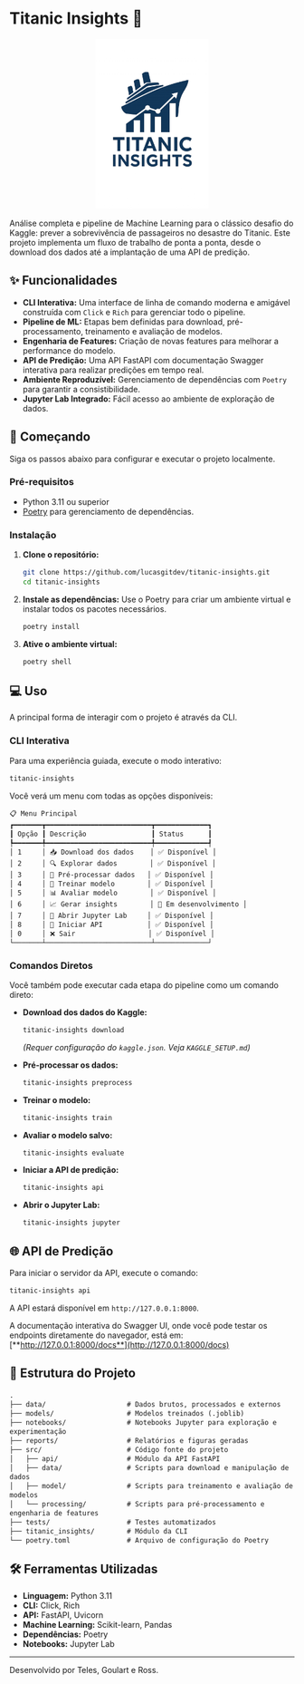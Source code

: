 # Titanic Insights 🚢

<div style="text-align:center"><img src='./titanic-insight.png' height=300/></div>

Análise completa e pipeline de Machine Learning para o clássico desafio do Kaggle: prever a sobrevivência de passageiros no desastre do Titanic. Este projeto implementa um fluxo de trabalho de ponta a ponta, desde o download dos dados até a implantação de uma API de predição.

## ✨ Funcionalidades

- **CLI Interativa:** Uma interface de linha de comando moderna e amigável construída com `Click` e `Rich` para gerenciar todo o pipeline.
- **Pipeline de ML:** Etapas bem definidas para download, pré-processamento, treinamento e avaliação de modelos.
- **Engenharia de Features:** Criação de novas features para melhorar a performance do modelo.
- **API de Predição:** Uma API FastAPI com documentação Swagger interativa para realizar predições em tempo real.
- **Ambiente Reproduzível:** Gerenciamento de dependências com `Poetry` para garantir a consistibilidade.
- **Jupyter Lab Integrado:** Fácil acesso ao ambiente de exploração de dados.

## 🚀 Começando

Siga os passos abaixo para configurar e executar o projeto localmente.

### Pré-requisitos

- Python 3.11 ou superior
- [Poetry](https://python-poetry.org/docs/#installation) para gerenciamento de dependências.

### Instalação

1. **Clone o repositório:**

   ```bash
   git clone https://github.com/lucasgitdev/titanic-insights.git
   cd titanic-insights
   ```
2. **Instale as dependências:**
   Use o Poetry para criar um ambiente virtual e instalar todos os pacotes necessários.

   ```bash
   poetry install
   ```
3. **Ative o ambiente virtual:**

   ```bash
   poetry shell
   ```

## 💻 Uso

A principal forma de interagir com o projeto é através da CLI.

### CLI Interativa

Para uma experiência guiada, execute o modo interativo:

```bash
titanic-insights
```

Você verá um menu com todas as opções disponíveis:

```
📋 Menu Principal
┏━━━━━━━┳━━━━━━━━━━━━━━━━━━━━━━━━━━┳━━━━━━━━━━━━━┓
┃ Opção ┃ Descrição                ┃ Status      ┃
┡━━━━━━━╇━━━━━━━━━━━━━━━━━━━━━━━━━━╇━━━━━━━━━━━━━┩
│ 1     │ 📥 Download dos dados    │ ✅ Disponível │
│ 2     │ 🔍 Explorar dados        │ ✅ Disponível │
│ 3     │ 🧹 Pré-processar dados   │ ✅ Disponível │
│ 4     │ 🤖 Treinar modelo        │ ✅ Disponível │
│ 5     │ 📊 Avaliar modelo        │ ✅ Disponível │
│ 6     │ 📈 Gerar insights        │ 🔄 Em desenvolvimento │
│ 7     │ 📝 Abrir Jupyter Lab     │ ✅ Disponível │
│ 8     │ 🚀 Iniciar API           │ ✅ Disponível │
│ 0     │ ❌ Sair                  │ ✅ Disponível │
└───────┴──────────────────────────┴─────────────┘
```

### Comandos Diretos

Você também pode executar cada etapa do pipeline como um comando direto:

- **Download dos dados do Kaggle:**

  ```bash
  titanic-insights download
  ```

  *(Requer configuração do `kaggle.json`. Veja `KAGGLE_SETUP.md`)*
- **Pré-processar os dados:**

  ```bash
  titanic-insights preprocess
  ```
- **Treinar o modelo:**

  ```bash
  titanic-insights train
  ```
- **Avaliar o modelo salvo:**

  ```bash
  titanic-insights evaluate
  ```
- **Iniciar a API de predição:**

  ```bash
  titanic-insights api
  ```
- **Abrir o Jupyter Lab:**

  ```bash
  titanic-insights jupyter
  ```

## 🌐 API de Predição

Para iniciar o servidor da API, execute o comando:

```bash
titanic-insights api
```

A API estará disponível em `http://127.0.0.1:8000`.

A documentação interativa do Swagger UI, onde você pode testar os endpoints diretamente do navegador, está em:
[**http://127.0.0.1:8000/docs**](http://127.0.0.1:8000/docs)

## 📁 Estrutura do Projeto

```
.
├── data/                    # Dados brutos, processados e externos
├── models/                  # Modelos treinados (.joblib)
├── notebooks/               # Notebooks Jupyter para exploração e experimentação
├── reports/                 # Relatórios e figuras geradas
├── src/                     # Código fonte do projeto
│   ├── api/                 # Módulo da API FastAPI
│   ├── data/                # Scripts para download e manipulação de dados
│   ├── model/               # Scripts para treinamento e avaliação de modelos
│   └── processing/          # Scripts para pré-processamento e engenharia de features
├── tests/                   # Testes automatizados
├── titanic_insights/        # Módulo da CLI
└── poetry.toml              # Arquivo de configuração do Poetry
```

## 🛠️ Ferramentas Utilizadas

- **Linguagem:** Python 3.11
- **CLI:** Click, Rich
- **API:** FastAPI, Uvicorn
- **Machine Learning:** Scikit-learn, Pandas
- **Dependências:** Poetry
- **Notebooks:** Jupyter Lab

---

Desenvolvido por Teles, Goulart e Ross.
